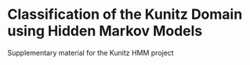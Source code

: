 # Classification of the Kunitz Domain using Hidden Markov Models
Supplementary material for the Kunitz HMM project
